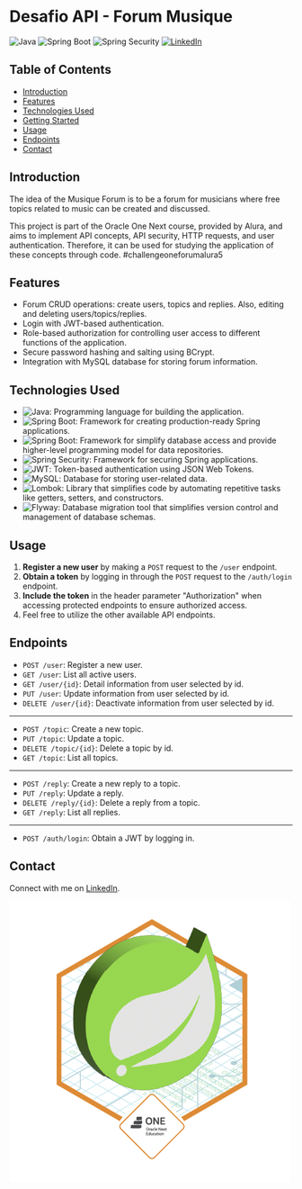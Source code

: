 # Desafio API - Forum Musique

![Java](https://img.shields.io/badge/Java-8%2B-orange) ![Spring Boot](https://img.shields.io/badge/Spring%20Boot-3-blue) ![Spring Security](https://img.shields.io/badge/Spring%20Security-6-green) [![LinkedIn](https://img.shields.io/badge/Connect%20on-LinkedIn-blue)](https://www.linkedin.com/in/oihenriquegomes/)

## Table of Contents

- [Introduction](#introduction)
- [Features](#features)
- [Technologies Used](#technologies-used)
- [Getting Started](#getting-started)
- [Usage](#usage)
- [Endpoints](#endpoints)
- [Contact](#contact)

## Introduction

The idea of the Musique Forum is to be a forum for musicians where free topics related to music can be created and discussed.

This project is part of the Oracle One Next course, provided by Alura, and aims to implement API concepts, API security, HTTP requests, and user authentication. Therefore, it can be used for studying the application of these concepts through code. #challengeoneforumalura5


## Features

- Forum CRUD operations: create users, topics and replies. Also, editing and deleting users/topics/replies.
- Login with JWT-based authentication.
- Role-based authorization for controlling user access to different functions of the application.
- Secure password hashing and salting using BCrypt.
- Integration with MySQL database for storing forum information.

## Technologies Used

- ![Java](https://img.shields.io/badge/Java-8%2B-orange): Programming language for building the application.
- ![Spring Boot](https://img.shields.io/badge/Spring%20Boot-3-green): Framework for creating production-ready Spring applications.
- ![Spring Boot](https://img.shields.io/badge/Spring%20Data-2023.0.4-green): Framework for simplify database access and provide higher-level programming model for data repositories.
- ![Spring Security](https://img.shields.io/badge/Spring%20Security-6-green): Framework for securing Spring applications.
- ![JWT](https://img.shields.io/badge/JWT-JSON%20Web%20Token-yellow): Token-based authentication using JSON Web Tokens.
- ![MySQL](https://img.shields.io/badge/MySQL-Database-blue): Database for storing user-related data.
- ![Lombok](https://img.shields.io/badge/Lombok-red): Library that simplifies code by automating repetitive tasks like getters, setters, and constructors.
- ![Flyway](https://img.shields.io/badge/Flyway-Migrations-red): Database migration tool that simplifies version control and management of database schemas.

## Usage

1. **Register a new user** by making a `POST` request to the `/user` endpoint.
2. **Obtain a token** by logging in through the `POST` request to the `/auth/login` endpoint.
3. **Include the token** in the header parameter "Authorization" when accessing protected endpoints to ensure authorized access.
4. Feel free to utilize the other available API endpoints.

## Endpoints

- `POST /user`: Register a new user.
- `GET /user`: List all active users.
- `GET /user/{id}`: Detail information from user selected by id.
- `PUT /user`: Update information from user selected by id.
- `DELETE /user/{id}`: Deactivate information from user selected by id.
---
- `POST /topic`: Create a new topic.
- `PUT /topic`: Update a topic.
- `DELETE /topic/{id}`: Delete a topic by id.
- `GET /topic`: List all topics.
---
- `POST /reply`: Create a new reply to a topic.
- `PUT /reply`: Update a reply.
- `DELETE /reply/{id}`: Delete a reply from a topic.
- `GET /reply`: List all replies.
---

- `POST /auth/login`: Obtain a JWT by logging in.


## Contact

Connect with me on [LinkedIn](https://www.linkedin.com/in/oihenriquegomes/).

![badge](screenshots/badge_desafio_forum.png)